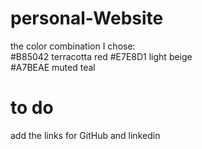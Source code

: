 # personal-Website

the color combination I chose:    
#B85042   terracotta red
#E7E8D1   light beige   
#A7BEAE   muted teal

# to do
add the links for GitHub and linkedin
